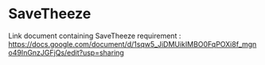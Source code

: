 # SaveTheeze

Link document containing SaveTheeze requirement : https://docs.google.com/document/d/1sqw5_JiDMUikIMBO0FqPOXi8f_mgno49InGnzJGFjQs/edit?usp=sharing
